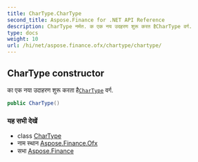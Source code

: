 ```yaml
---
title: CharType.CharType
second_title: Aspose.Finance for .NET API Reference
description: CharType नर्मत. क एक नय उदहरण शुरू करत हैCharType वर्ग.
type: docs
weight: 10
url: /hi/net/aspose.finance.ofx/chartype/chartype/
---
```

## CharType constructor

का एक नया उदाहरण शुरू करता है[`CharType`](../) वर्ग.

```csharp
public CharType()
```

### यह सभी देखें

* class [CharType](../)
* नाम स्थान [Aspose.Finance.Ofx](../../chartype/)
* सभा [Aspose.Finance](../../../)


